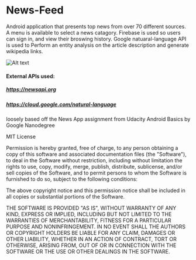 # News-Feed

Android application that presents top news from over 70 different sources. A menu is available to select a news catagory. Firebase is used so users can sign in, and view their broswing history. Google natuaral-language API is used to Perform an entity analysis on the article description and generate wikipedia links.

![Alt text](https://github.com/cp0153/NewsFeed/blob/master/screenshot3.png?raw=true "Screenshots")

#### External APIs used:
##### https://newsapi.org
##### https://cloud.google.com/natural-language
 
loosely based off the News App assignment from Udacity Android Basics by Google Nanodegree

MIT License

Permission is hereby granted, free of charge, to any person obtaining a copy
of this software and associated documentation files (the "Software"), to deal
in the Software without restriction, including without limitation the rights
to use, copy, modify, merge, publish, distribute, sublicense, and/or sell
copies of the Software, and to permit persons to whom the Software is
furnished to do so, subject to the following conditions:

The above copyright notice and this permission notice shall be included in all
copies or substantial portions of the Software.

THE SOFTWARE IS PROVIDED "AS IS", WITHOUT WARRANTY OF ANY KIND, EXPRESS OR
IMPLIED, INCLUDING BUT NOT LIMITED TO THE WARRANTIES OF MERCHANTABILITY,
FITNESS FOR A PARTICULAR PURPOSE AND NONINFRINGEMENT. IN NO EVENT SHALL THE
AUTHORS OR COPYRIGHT HOLDERS BE LIABLE FOR ANY CLAIM, DAMAGES OR OTHER
LIABILITY, WHETHER IN AN ACTION OF CONTRACT, TORT OR OTHERWISE, ARISING FROM,
OUT OF OR IN CONNECTION WITH THE SOFTWARE OR THE USE OR OTHER DEALINGS IN THE
SOFTWARE.
